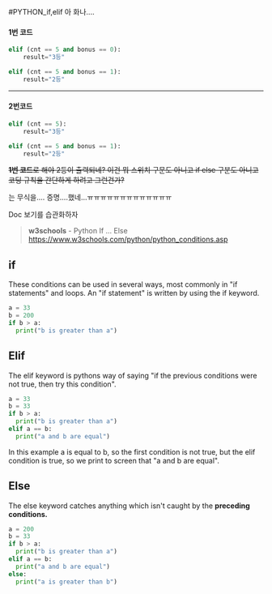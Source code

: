 #PYTHON_if,elif
아 화나....

#### 1번 코드
``` python
elif (cnt == 5 and bonus == 0):
    result="3등"

elif (cnt == 5 and bonus == 1):
    result="2등"
```
---

#### 2번코드
``` python
elif (cnt == 5):
    result="3등"

elif (cnt == 5 and bonus == 1):
    result="2등"
```

~~**1번 코드**로 해야 2등이 출력되네?
이건 뭐 스위치 구문도 아니고 if else 구분도 아니고
코딩 규칙을 간단하게 하려고 그런건가?~~

는 무식을.... 증명....했네...ㅠㅠㅠㅠㅠㅠㅠㅠㅠㅠㅠㅠㅠ

Doc 보기를 습관화하자

> **w3schools** - Python If ... Else 
> <https://www.w3schools.com/python/python_conditions.asp>



## **if**
These conditions can be used in several ways, most commonly in "if statements" and loops.
An "if statement" is written by using the if keyword.

``` python
a = 33
b = 200
if b > a:
  print("b is greater than a")
```

## **Elif**
The elif keyword is pythons way of saying "if the previous conditions were not true, then try this condition".

``` python
a = 33
b = 33
if b > a:
  print("b is greater than a")
elif a == b:
  print("a and b are equal")
```
In this example a is equal to b, so the first condition is not true, but the elif condition is true, so we print to screen that "a and b are equal".


## **Else**
The else keyword catches anything which isn't caught by the **preceding conditions.**

``` python
a = 200
b = 33
if b > a:
  print("b is greater than a")
elif a == b:
  print("a and b are equal")
else:
  print("a is greater than b")
```
  
